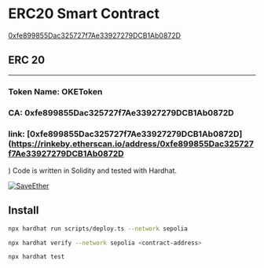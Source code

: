# ERC20 Smart Contract

[0xfe899855Dac325727f7Ae33927279DCB1Ab0872D](https://sepolia.etherscan.io/address/0xfe899855Dac325727f7Ae33927279DCB1Ab0872D)

## ERC 20

---

### Token Name: OKEToken

### CA: 0xfe899855Dac325727f7Ae33927279DCB1Ab0872D

### link: [0xfe899855Dac325727f7Ae33927279DCB1Ab0872D](<https://rinkeby.etherscan.io/address/0xfe899855Dac325727f7Ae33927279DCB1Ab0872D>

)
Code is written in Solidity and tested with Hardhat.

[![SaveEther](images/save-ether.png)](https://res.cloudinary.com/oluwatobiloba/image/upload/v1707992752/Screenshot_2024-02-15_at_11.21.40_ktzo6t.png)

## Install

```bash
npx hardhat run scripts/deploy.ts --network sepolia
```

```bash
npx hardhat verify --network sepolia <contract-address>
```

```bash
npx hardhat test
```
